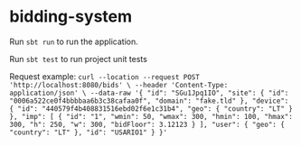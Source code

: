 # bidding-system

Run `sbt run` to run the application.

Run `sbt test` to run project unit tests

Request example:
`curl --location --request POST 'http://localhost:8080/bids' \
 --header 'Content-Type: application/json' \
 --data-raw '{
   "id": "SGu1Jpq1IO",
   "site": {
     "id": "0006a522ce0f4bbbbaa6b3c38cafaa0f",
     "domain": "fake.tld"
   },
   "device": {
     "id": "440579f4b408831516ebd02f6e1c31b4",
     "geo": {
       "country": "LT"
     }
   },
   "imp": [
     {
     "id": "1",
     "wmin": 50,
     "wmax": 300,
     "hmin": 100,
     "hmax": 300,
     "h": 250,
     "w": 300,
     "bidFloor": 3.12123
     }
   ],
   "user": {
     "geo": {
       "country": "LT"
     },
     "id": "USARIO1"
   }
 }'` 
